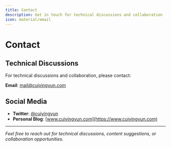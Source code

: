 ```yaml
---
title: Contact
description: Get in touch for technical discussions and collaboration
icon: material/email
---
```


# Contact

## Technical Discussions

For technical discussions and collaboration, please contact:

**Email**: [mail@cuiyingyun.com](mailto:mail@cuiyingyun.com)

## Social Media

- **Twitter**: [@cuiyingyun](https://twitter.com/cuiyingyun)
- **Personal Blog**: [www.cuiyingyun.com](https://www.cuiyingyun.com)

---

*Feel free to reach out for technical discussions, content suggestions, or collaboration opportunities.*